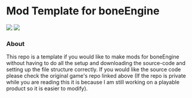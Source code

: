# Mod Template for boneEngine

[<img src="https://github.com/thomasa-dev/readme-buttons/blob/main/guildedButton.png"/>](https://guilded.gg/thomas-hub "My Guilded Server") 
[<img src="https://github.com/thomasa-dev/readme-buttons/blob/main/gameButton.png" />](https://github.com/thomasa-dev/boneEngine-private "Private Repo")
### About
This repo is a template if you would like to make mods for boneEngine without having to do all the setup and downloading the source-code and setting up the file structure correctly. If you would like the source code please check the original game's repo linked above (If the repo is private while you are reading this it is because I am still working on a playable product so it is easier to modify).
